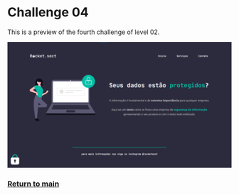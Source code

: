 # Challenge 04
This is a preview of the fourth challenge of level 02.

![Layout](./Layout/Challenge_04.png)
### [Return to main](../)